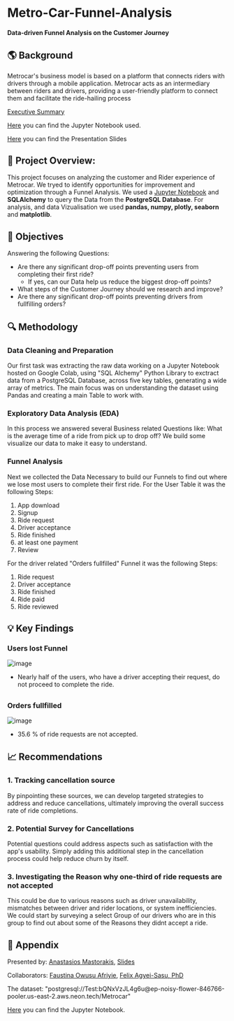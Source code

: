 # Metro-Car-Funnel-Analysis
#### Data-driven Funnel Analysis on the Customer Journey
## 🌎 Background
Metrocar's business model is based on a platform that connects riders with drivers through a mobile application. Metrocar acts as an intermediary between riders and drivers, providing a user-friendly platform to connect them and facilitate the ride-hailing process

[Executive Summary](https://doc.clickup.com/9012190783/d/h/8cjp7hz-592/b6c873e7a7f6743)

[Here](https://colab.research.google.com/drive/1HEiP4kOojeOjysy5AUcG5eqFUgBsenFy?usp=sharing) you can find the Jupyter Notebook used.

[Here](https://github.com/N3pps/Metro-Car-Funnel-Analysis/blob/main/Metro%20Car%20Presentation%20Slides.pdf) you can find the Presentation Slides

## 🔭 Project Overview:
This project focuses on analyzing the customer and Rider experience of Metrocar. We tryed to identify opportunities for improvement and optimization through a Funnel Analysis. We used a [Jupyter Notebook](https://colab.research.google.com/drive/1HEiP4kOojeOjysy5AUcG5eqFUgBsenFy?usp=sharing) and **SQLAlchemy** to query the Data from the **PostgreSQL Database**. For analysis, and data Vizualisation we used **pandas, numpy, plotly, seaborn** and **matplotlib**.


## 🎯 Objectives                                                          
Answering the following Questions:
* Are there any significant drop-off points preventing users from completing their first ride?
  * If yes, can our Data help us reduce the biggest drop-off points?
* What steps of the Customer Journey should we research and improve?
* Are there any significant drop-off points preventing drivers from fullfilling orders?

## 🔍 Methodology                                                     
### Data Cleaning and Preparation
Our first task was extracting the raw data working on a  Jupyter Notebook hosted on Google Colab, using "SQL Alchemy" Python Library to exctract data from a PostgreSQL Database, across five key tables, generating a wide array of metrics. The main focus was on understanding the dataset using Pandas and creating a main Table to work with.

### Exploratory Data Analysis (EDA)
In this process we answered several Business related Questions like:
What is the average time of a ride from pick up to drop off?
We build some visualize our data to make it easy to understand. 

### Funnel Analysis
Next we collected the Data Necessary to build our Funnels to find out where we lose most users to complete their first ride.
For the User Table it was the following Steps:
1. App download
2. Signup
3. Ride request
4. Driver acceptance
5. Ride finished
6. at least one payment
7. Review

For the driver related "Orders fullfilled" Funnel it was the following Steps:
1. Ride request
2. Driver acceptance
3. Ride finished
4. Ride paid
5. Ride reviewed

## 💡 Key Findings                                                        

### Users lost Funnel
![image](https://github.com/user-attachments/assets/4be1a6e2-2094-41bd-900d-8475c4bbd002)
* Nearly half of the users, who have a driver accepting their request, do not proceed to complete the ride.

## 

### Orders fullfilled
![image](https://github.com/user-attachments/assets/c6fcc9b5-403c-458c-9da7-4207b1638db9)
* 35.6 % of ride requests are not accepted. 

## 📈 Recommendations                                              
### 1. Tracking cancellation source
By pinpointing these sources, we can develop targeted strategies to address and reduce cancellations, ultimately improving the overall success rate of ride completions.

### 2. Potential Survey for Cancellations
Potential questions could address aspects such as satisfaction with the app's usability. Simply adding this additional step in the cancellation process could help reduce churn by itself.

### 3. Investigating the Reason why one-third of ride requests are not accepted
This could be due to various reasons such as driver unavailability, mismatches between driver and rider locations, or system inefficiencies. We could start by surveying a select Group of our drivers who are in this group to find out about some of the Reasons they didnt accept a ride.

## 📄 Appendix

Presented by: [Anastasios Mastorakis](https://www.linkedin.com/in/anastasios-mastorakis/), [Slides](https://github.com/N3pps/Metro-Car-Funnel-Analysis/blob/main/Metro%20Car%20Presentation%20Slides.pdf)

Collaborators: [Faustina Owusu Afriyie](https://www.linkedin.com/in/faustina-owusu-afriyie-878452290/), [Felix Agyei-Sasu, PhD](https://www.linkedin.com/in/felix-agyei-sasu/)

The dataset:
"postgresql://Test:bQNxVzJL4g6u@ep<area>-noisy-flower-846766-pooler.us-east-2.aws.neon.tech/Metrocar"

[Here](https://colab.research.google.com/drive/1HEiP4kOojeOjysy5AUcG5eqFUgBsenFy?usp=sharing) you can find the Jupyter Notebook.





